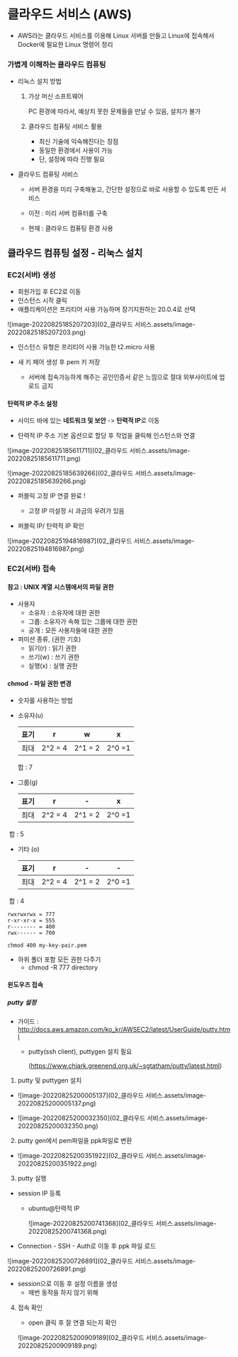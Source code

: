 # 클라우드 서비스 (AWS)

- AWS라는 클라우드 서비스를 이용해 Linux 서버를 만들고 Linux에 접속해서 Docker에 필요한 Linux 명령어 정리 

### 가볍게 이해하는 클라우드 컴퓨팅

- 리눅스 설치 방법

    1. 가상 머신 소프트웨어

        PC 환경에 따라서, 예상치 못한 문제들을 만날 수 있음, 설치가 불가

    2. 클라우드 컴퓨팅 서비스 활용

        - 최신 기술에 익숙해진다는 장점
        - 동일한 환경에서 사용이 가능
        - 단, 설정에 따라 진행 필요 

- 클라우드 컴퓨팅 서비스 

    - 서버 환경을 미리 구축해놓고, 간단한 설정으로 바로 사용할 수 있도록 만든 서비스 

    - 이전 : 미리 서버 컴퓨터를 구축
    - 현재 : 클라우드 컴퓨팅 환경 사용 

## 클라우드 컴퓨팅 설정 - 리눅스 설치 

### EC2(서버) 생성 

- 회원가입 후 EC2로 이동
- 인스턴스 시작 클릭
- 애플리케이션은 프리티어 사용 가능하며 장기지원하는 20.0.4로 선택 

![image-20220825185207203](02_클라우드 서비스.assets/image-20220825185207203.png)

- 인스턴스 유형은 프리티어 사용 가능한 t2.micro 사용 

- 새 키 페어 생성 후 pem 키 저장 
    - 서버에 접속가능하게 해주는 공인인증서 같은 느낌으로 절대 외부사이트에 업로드 금지 

#### 탄력적 IP 주소 설정

- 사이드 바에 있는 **네트워크 및 보안** -> **탄력적 IP**로 이동 

- 탄력적 IP 주소 기본 옵션으로 할당 후 작업을 클릭해 인스턴스와 연결 

![image-20220825185611711](02_클라우드 서비스.assets/image-20220825185611711.png)

![image-20220825185639266](02_클라우드 서비스.assets/image-20220825185639266.png)

- 퍼블릭 고정 IP 연결 완료 ! 
    - 고정 IP 미설정 시 과금의 우려가 있음

- 퍼블릭 IP/ 탄력적 IP 확인

![image-20220825194816987](02_클라우드 서비스.assets/image-20220825194816987.png)

### EC2(서버) 접속 

#### 참고 : UNIX 계열 시스템에서의 파일 권한

- 사용자
    - 소유자 : 소유자에 대한 권한
    - 그룹:  소유자가 속해 있는 그룹에 대한 권한
    - 공개 : 모든 사용자들에 대한 권한
- 퍼미션 종류, (권한 기호)
    - 읽기(r) : 읽기 권한
    - 쓰기(w) : 쓰기 권한
    - 실행(x) : 실행 권한

#### chmod - 파일 권한 변경

- 숫자를 사용하는 방법

- 소유자(u)

    | 표기 | r       | w       | x       |
    | ---- | ------- | ------- | ------- |
    | 최대 | 2^2 = 4 | 2^1 = 2 | 2^0  =1 |

    합 : 7 

- 그룹(g)

    | 표기 | r       | -       | x       |
    | ---- | ------- | ------- | ------- |
    | 최대 | 2^2 = 4 | 2^1 = 2 | 2^0  =1 |

​		합 : 5

- 기타 (o)

    | 표기 | r       | -       | -       |
    | ---- | ------- | ------- | ------- |
    | 최대 | 2^2 = 4 | 2^1 = 2 | 2^0  =1 |

​		합 : 4 

```
rwxrwxrwx = 777
r-xr-xr-x = 555
r-------- = 400
rwx------ = 700
```

```
chmod 400 my-key-pair.pem
```

- 하위 폴더 포함 모든 권한 다주기
    - chmod -R 777 directory

#### 윈도우즈 접속

##### putty 설정 

- 가이드 : http://docs.aws.amazon.com/ko_kr/AWSEC2/latest/UserGuide/putty.html

    - putty(ssh client), puttygen 설치 필요

        (https://www.chiark.greenend.org.uk/~sgtatham/putty/latest.html)

1. putty 및 puttygen 설치 

- ![image-20220825200005137](02_클라우드 서비스.assets/image-20220825200005137.png)

- ![image-20220825200032350](02_클라우드 서비스.assets/image-20220825200032350.png)

2. putty gen에서 pem파일을 ppk파일로 변환

- ![image-20220825200351922](02_클라우드 서비스.assets/image-20220825200351922.png)

3. putty 실행 

- session IP 등록 

    - ubuntu@탄력적 IP 

        ![image-20220825200741368](02_클라우드 서비스.assets/image-20220825200741368.png)

- Connection - SSH - Auth로 이동 후 ppk 파일 로드 

![image-20220825200726891](02_클라우드 서비스.assets/image-20220825200726891.png)

- session으로 이동 후 설정 이름을 생성 
    - 매번 동작을 하지 않기 위해 

4. 접속 확인

    - open 클릭 후 잘 연결 되는지 확인 

    ![image-20220825200909189](02_클라우드 서비스.assets/image-20220825200909189.png)
